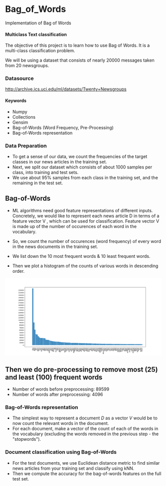 # Bag_of_Words
Implementation of Bag of Words 

#### Multiclass Text classification

The objective of this project is to learn how to use Bag of Words. It is a multi-class classification problem.

We will be using a dataset that consists of nearly 20000 messages taken from 20 newsgroups.

### Datasource
http://archive.ics.uci.edu/ml/datasets/Twenty+Newsgroups

#### Keywords

* Numpy
* Collections
* Gensim
* Bag-of-Words (Word Frequency, Pre-Processing)
* Bag-of-Words representation

### Data Preparation
- To get a sense of our data, we count the frequencies of the target classes in our news articles in the training set.
- Next, we split our dataset which consists of about 1000 samples per class, into training and test sets. 
- We use about 95% samples from each class in the training set, and the remaining in the test set.

## Bag-of-Words
- ML algorithms need good feature representations of different inputs. Concretely, we would like to represent each news article  D  in terms of a feature vector  V , which can be used for classification. Feature vector  V  is made up of the number of occurences of each word in the vocabulary.

- So, we count the number of occurences (word frequency) of every word in the news documents in the training set.
- We list down the 10 most frequent words & 10 least frequent words.
- Then we plot a histogram of the counts of various words in descending order.

![Alt Text](https://github.com/msr22/Bag_of_Words/blob/main/Figure_1_BoW_count_of_words.png)

## Then we do pre-processing to remove most (25) and least (100) frequent words
- Number of words before preprocessing:  89599
- Number of words after preprocessing:  4096

### Bag-of-Words representation

- The simplest way to represent a document *D* as a vector *V* would be to now count the relevant words in the document. 
- For each document, make a vector of the count of each of the words in the vocabulary (excluding the words removed in the previous step - the "stopwords").

### Document classification using Bag-of-Words

- For the test documents, we use Euclidean distance metric to find similar news articles from your training set and classify using kNN.
- Then we compute the accuracy for the bag-of-words features on the full test set.

